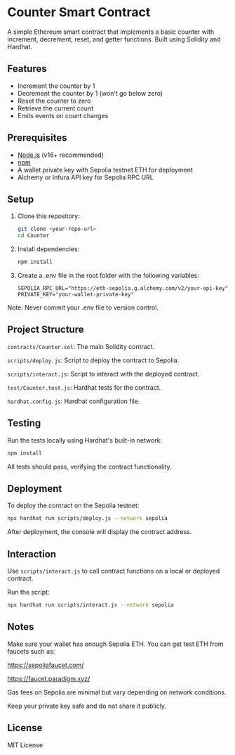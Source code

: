 # Counter Smart Contract

A simple Ethereum smart contract that implements a basic counter with increment, decrement, reset, and getter functions. Built using Solidity and Hardhat.

## Features

- Increment the counter by 1
- Decrement the counter by 1 (won't go below zero)
- Reset the counter to zero
- Retrieve the current count
- Emits events on count changes

## Prerequisites

- [Node.js](https://nodejs.org/) (v16+ recommended)
- [npm](https://www.npmjs.com/)
- A wallet private key with Sepolia testnet ETH for deployment
- Alchemy or Infura API key for Sepolia RPC URL

## Setup

1. Clone this repository:

   ```bash
   git clone <your-repo-url>
   cd Counter
    ```

2. Install dependencies:

    ```bash
    npm install
    ```

3. Create a .env file in the root folder with the following variables:

    ```env
    SEPOLIA_RPC_URL="https://eth-sepolia.g.alchemy.com/v2/your-api-key"
    PRIVATE_KEY="your-wallet-private-key"
    ```
Note: Never commit your .env file to version control.

## Project Structure

```contracts/Counter.sol```: The main Solidity contract.

```scripts/deploy.js```: Script to deploy the contract to Sepolia.

```scripts/interact.js```: Script to interact with the deployed contract.

```test/Counter.test.js```: Hardhat tests for the contract.

```hardhat.config.js```: Hardhat configuration file.

## Testing

Run the tests locally using Hardhat's built-in network:

```bash
npm install
```
All tests should pass, verifying the contract functionality.

## Deployment
To deploy the contract on the Sepolia testnet:

```bash
npx hardhat run scripts/deploy.js --network sepolia
```
After deployment, the console will display the contract address.

## Interaction
Use ```scripts/interact.js``` to call contract functions on a local or deployed contract.

Run the script:

```bash
npx hardhat run scripts/interact.js --network sepolia 
```

## Notes
Make sure your wallet has enough Sepolia ETH. You can get test ETH from faucets such as:

https://sepoliafaucet.com/

https://faucet.paradigm.xyz/

Gas fees on Sepolia are minimal but vary depending on network conditions.

Keep your private key safe and do not share it publicly.

## License
MIT License

